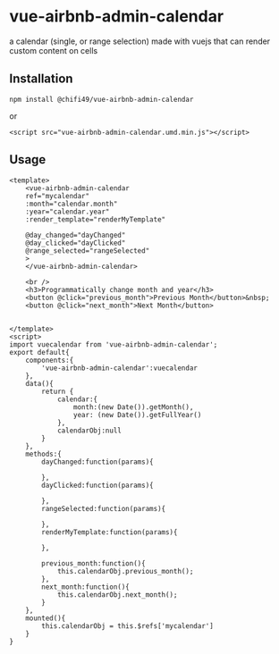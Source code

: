 # vue-airbnb-admin-calendar
a calendar (single, or range selection) made with vuejs that can render custom content on cells
## Installation
`npm install @chifi49/vue-airbnb-admin-calendar`

or

`<script src="vue-airbnb-admin-calendar.umd.min.js"></script>`

## Usage
```
<template>
    <vue-airbnb-admin-calendar
    ref="mycalendar"
    :month="calendar.month"
    :year="calendar.year"
    :render_template="renderMyTemplate" 
    
    @day_changed="dayChanged"
    @day_clicked="dayClicked"
    @range_selected="rangeSelected" 
    >
    </vue-airbnb-admin-calendar>

    <br />
    <h3>Programmatically change month and year</h3>
    <button @click="previous_month">Previous Month</button>&nbsp;
    <button @click="next_month">Next Month</button>


</template>
<script>
import vuecalendar from 'vue-airbnb-admin-calendar';
export default{
    components:{
        'vue-airbnb-admin-calendar':vuecalendar
    },
    data(){
        return {
            calendar:{
                month:(new Date()).getMonth(),
                year: (new Date()).getFullYear()
            },
            calendarObj:null
        }
    },
    methods:{
        dayChanged:function(params){

        },
        dayClicked:function(params){

        },
        rangeSelected:function(params){

        },
        renderMyTemplate:function(params){

        },

        previous_month:function(){
            this.calendarObj.previous_month();
        },
        next_month:function(){
            this.calendarObj.next_month();
        }
    },
    mounted(){
        this.calendarObj = this.$refs['mycalendar']
    }
}
